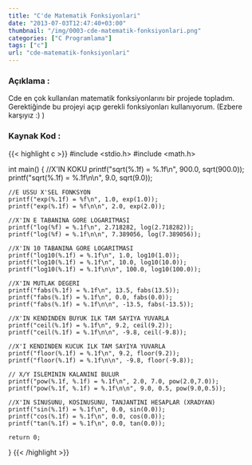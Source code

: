 ```yaml
---
title: "C'de Matematik Fonksiyonlari"
date: "2013-07-03T12:47:40+03:00"
thumbnail: "/img/0003-cde-matematik-fonksiyonlari.png"
categories: ["C Programlama"]
tags: ["c"]
url: "cde-matematik-fonksiyonlari"
---
```


### Açıklama :
Cde en çok kullanılan matematik fonksiyonlarını bir projede topladım. Gerektiğinde bu projeyi açıp gerekli fonksiyonları kullanıyorum. (Ezbere karşıyız :) )

### Kaynak Kod :
{{< highlight c >}}
#include <stdio.h>
#include <math.h>

int main()
{
    //X'IN KOKU
    printf("sqrt(%.1f) = %.1f\n", 900.0, sqrt(900.0));
    printf("sqrt(%.1f) = %.1f\n\n", 9.0, sqrt(9.0));
    
    //E USSU X'SEL FONKSYON
    printf("exp(%.1f) = %f\n", 1.0, exp(1.0));
    printf("exp(%.1f) = %f\n\n", 2.0, exp(2.0));
    
    //X'IN E TABANINA GORE LOGARITMASI
    printf("log(%f) = %.1f\n", 2.718282, log(2.718282));
    printf("log(%f) = %.1f\n\n", 7.389056, log(7.389056));
    
    //X'IN 10 TABANINA GORE LOGARITMASI
    printf("log10(%.1f) = %.1f\n", 1.0, log10(1.0));
    printf("log10(%.1f) = %.1f\n", 10.0, log10(10.0));
    printf("log10(%.1f) = %.1f\n\n", 100.0, log10(100.0));
    
    //X'IN MUTLAK DEGERI
    printf("fabs(%.1f) = %.1f\n", 13.5, fabs(13.5));
    printf("fabs(%.1f) = %.1f\n", 0.0, fabs(0.0));
    printf("fabs(%.1f) = %.1f\n\n", -13.5, fabs(-13.5));
    
    //X'IN KENDINDEN BUYUK ILK TAM SAYIYA YUVARLA
    printf("ceil(%.1f) = %.1f\n", 9.2, ceil(9.2));
    printf("ceil(%.1f) = %.1f\n\n", -9.8, ceil(-9.8));
    
    //X'I KENDINDEN KUCUK ILK TAM SAYIYA YUVARLA
    printf("floor(%.1f) = %.1f\n", 9.2, floor(9.2));
    printf("floor(%.1f) = %.1f\n\n", -9.8, floor(-9.8));
    
    // X/Y ISLEMININ KALANINI BULUR
    printf("pow(%.1f, %.1f) = %.1f\n", 2.0, 7.0, pow(2.0,7.0));
    printf("pow(%.1f, %.1f) = %.1f\n\n", 9.0, 0.5, pow(9.0,0.5));
    
    //X'IN SINUSUNU, KOSINUSUNU, TANJANTINI HESAPLAR (XRADYAN)
    printf("sin(%.1f) = %.1f\n", 0.0, sin(0.0));
    printf("cos(%.1f) = %.1f\n", 0.0, cos(0.0));
    printf("tan(%.1f) = %.1f\n", 0.0, tan(0.0));
    
    return 0;
}
{{< /highlight >}}

